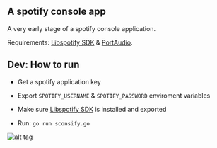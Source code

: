 A spotify console app
---------------------

A very early stage of a spotify console application.

Requirements: [Libspotify SDK](https://developer.spotify.com/technologies/libspotify/) & [PortAudio](http://www.portaudio.com/).

Dev: How to run
---------------

* Get a spotify application key

* Export `SPOTIFY_USERNAME` & `SPOTIFY_PASSWORD` enviroment variables

* Make sure [Libspotify SDK](https://developer.spotify.com/technologies/libspotify/) is installed and exported

* Run: `go run sconsify.go`

![alt tag](https://raw.githubusercontent.com/wiki/fabiofalci/sconsify/sconsify.png)
